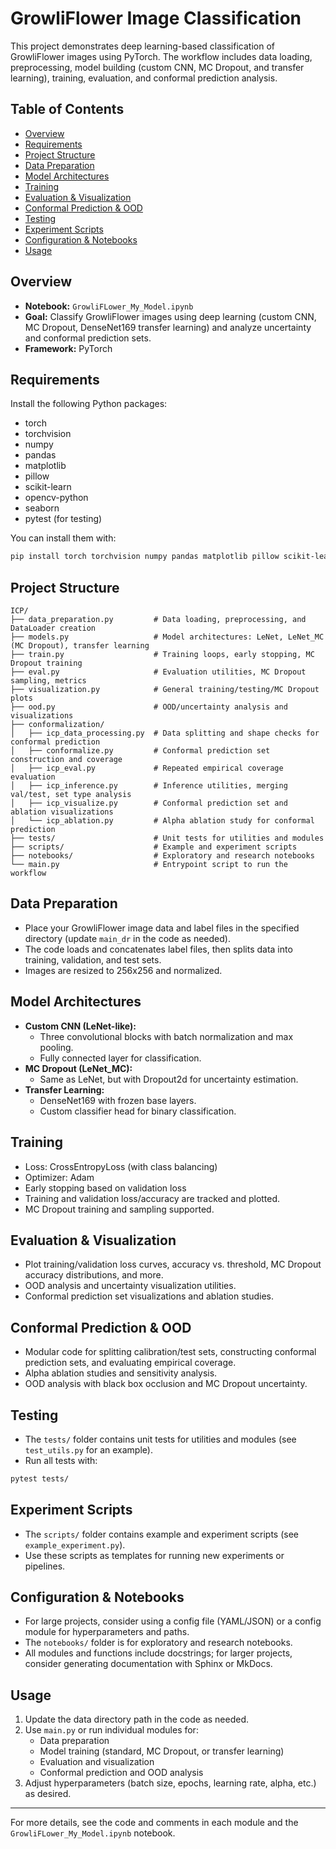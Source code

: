 # GrowliFlower Image Classification

This project demonstrates deep learning-based classification of GrowliFlower images using PyTorch. The workflow includes data loading, preprocessing, model building (custom CNN, MC Dropout, and transfer learning), training, evaluation, and conformal prediction analysis.

## Table of Contents
- [Overview](#overview)
- [Requirements](#requirements)
- [Project Structure](#project-structure)
- [Data Preparation](#data-preparation)
- [Model Architectures](#model-architectures)
- [Training](#training)
- [Evaluation & Visualization](#evaluation--visualization)
- [Conformal Prediction & OOD](#conformal-prediction--ood)
- [Testing](#testing)
- [Experiment Scripts](#experiment-scripts)
- [Configuration & Notebooks](#configuration--notebooks)
- [Usage](#usage)

## Overview
- **Notebook:** `GrowliFLower_My_Model.ipynb`
- **Goal:** Classify GrowliFlower images using deep learning (custom CNN, MC Dropout, DenseNet169 transfer learning) and analyze uncertainty and conformal prediction sets.
- **Framework:** PyTorch

## Requirements
Install the following Python packages:
- torch
- torchvision
- numpy
- pandas
- matplotlib
- pillow
- scikit-learn
- opencv-python
- seaborn
- pytest (for testing)

You can install them with:
```bash
pip install torch torchvision numpy pandas matplotlib pillow scikit-learn opencv-python seaborn pytest
```

## Project Structure
```
ICP/
├── data_preparation.py         # Data loading, preprocessing, and DataLoader creation
├── models.py                   # Model architectures: LeNet, LeNet_MC (MC Dropout), transfer learning
├── train.py                    # Training loops, early stopping, MC Dropout training
├── eval.py                     # Evaluation utilities, MC Dropout sampling, metrics
├── visualization.py            # General training/testing/MC Dropout plots
├── ood.py                      # OOD/uncertainty analysis and visualizations
├── conformalization/
│   ├── icp_data_processing.py  # Data splitting and shape checks for conformal prediction
│   ├── conformalize.py         # Conformal prediction set construction and coverage
│   ├── icp_eval.py             # Repeated empirical coverage evaluation
│   ├── icp_inference.py        # Inference utilities, merging val/test, set type analysis
│   ├── icp_visualize.py        # Conformal prediction set and ablation visualizations
│   └── icp_ablation.py         # Alpha ablation study for conformal prediction
├── tests/                      # Unit tests for utilities and modules
├── scripts/                    # Example and experiment scripts
├── notebooks/                  # Exploratory and research notebooks
└── main.py                     # Entrypoint script to run the workflow
```

## Data Preparation
- Place your GrowliFlower image data and label files in the specified directory (update `main_dr` in the code as needed).
- The code loads and concatenates label files, then splits data into training, validation, and test sets.
- Images are resized to 256x256 and normalized.

## Model Architectures
- **Custom CNN (LeNet-like):**
  - Three convolutional blocks with batch normalization and max pooling.
  - Fully connected layer for classification.
- **MC Dropout (LeNet_MC):**
  - Same as LeNet, but with Dropout2d for uncertainty estimation.
- **Transfer Learning:**
  - DenseNet169 with frozen base layers.
  - Custom classifier head for binary classification.

## Training
- Loss: CrossEntropyLoss (with class balancing)
- Optimizer: Adam
- Early stopping based on validation loss
- Training and validation loss/accuracy are tracked and plotted.
- MC Dropout training and sampling supported.

## Evaluation & Visualization
- Plot training/validation loss curves, accuracy vs. threshold, MC Dropout accuracy distributions, and more.
- OOD analysis and uncertainty visualization utilities.
- Conformal prediction set visualizations and ablation studies.

## Conformal Prediction & OOD
- Modular code for splitting calibration/test sets, constructing conformal prediction sets, and evaluating empirical coverage.
- Alpha ablation studies and sensitivity analysis.
- OOD analysis with black box occlusion and MC Dropout uncertainty.

## Testing
- The `tests/` folder contains unit tests for utilities and modules (see `test_utils.py` for an example).
- Run all tests with:
```bash
pytest tests/
```

## Experiment Scripts
- The `scripts/` folder contains example and experiment scripts (see `example_experiment.py`).
- Use these scripts as templates for running new experiments or pipelines.

## Configuration & Notebooks
- For large projects, consider using a config file (YAML/JSON) or a config module for hyperparameters and paths.
- The `notebooks/` folder is for exploratory and research notebooks.
- All modules and functions include docstrings; for larger projects, consider generating documentation with Sphinx or MkDocs.

## Usage
1. Update the data directory path in the code as needed.
2. Use `main.py` or run individual modules for:
   - Data preparation
   - Model training (standard, MC Dropout, or transfer learning)
   - Evaluation and visualization
   - Conformal prediction and OOD analysis
3. Adjust hyperparameters (batch size, epochs, learning rate, alpha, etc.) as desired.

---

For more details, see the code and comments in each module and the `GrowliFLower_My_Model.ipynb` notebook.
